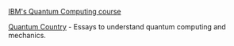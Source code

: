 [IBM's Quantum Computing course](https://quantum.cloud.ibm.com/learning/en)

[Quantum Country](https://quantum.country) - Essays to understand quantum computing and mechanics.